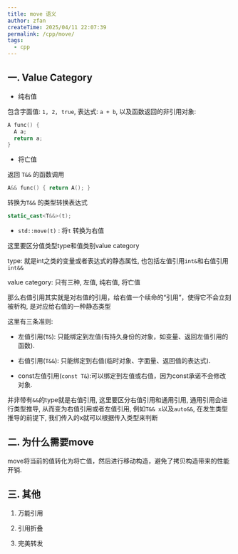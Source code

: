 ```yaml
---
title: move 语义
author: zfan
createTime: 2025/04/11 22:07:39
permalink: /cpp/move/
tags:
  - cpp
---
```


## 一. Value Category

- 纯右值

包含字面值: `1, 2, true`, 表达式: `a + b`, 以及函数返回的非引用对象:

```cpp
A func() {
  A a;
  return a;
}
```

- 将亡值

返回 `T&&` 的函数调用

```cpp
A&& func() { return A(); }
```

转换为`T&&` 的类型转换表达式

```cpp
static_cast<T&&>(t);
```

- `std::move(t)` : 将`t` 转换为右值

这里要区分值类型type和值类别value category

type: 就是int之类的变量或者表达式的静态属性, 也包括左值引用`int&`和右值引用`int&&`

value category: 只有三种, 左值, 纯右值, 将亡值

那么右值引用其实就是对右值的引用，给右值一个续命的“引用”，使得它不会立刻被析构, 是对应给右值的一种静态类型

这里有三条准则:

- 左值引用(`T&`): 只能绑定到​​左值​​(有持久身份的对象，如变量、返回左值引用的函数).

- ​​右值引用(`T&&`): 只能绑定到​​右值​​(临时对象、字面量、返回值的表达式).

- ​​const左值引用(`const T&`):可以绑定到​​左值或右值​​，因为const承诺不会修改对象.

并非带有`&&`的type就是右值引用, 这里要区分右值引用和通用引用, 通用引用会进行类型推导, 从而变为右值引用或者左值引用, 例如`T&& x`以及`auto&&`, 在发生类型推导的前提下, 我们传入的x就可以根据传入类型来判断

## 二. 为什么需要move

move将当前的值转化为将亡值，然后进行移动构造，避免了拷贝构造带来的性能开销.

## 三. 其他

1. 万能引用

2. 引用折叠

3. 完美转发
